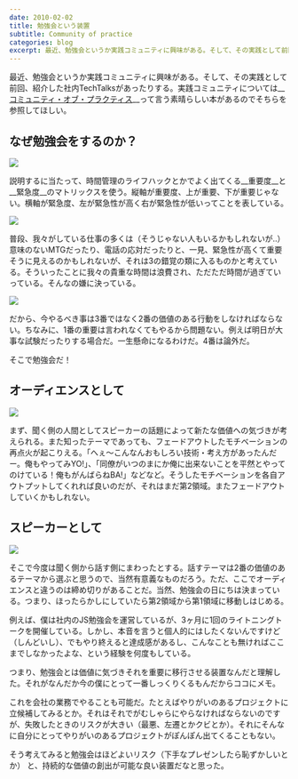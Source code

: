 ```yaml
---
date: 2010-02-02
title: 勉強会という装置
subtitle: Community of practice
categories: blog
excerpt: 最近、勉強会というか実践コミュニティに興味がある。そして、その実践として前回、紹介した社内TechTalksがあったりする。
---
```


最近、勉強会というか実践コミュニティに興味がある。そして、その実践として前回、紹介した社内TechTalksがあったりする。実践コミュニティについては__[コミュニティ・オブ・プラクティス](http://www.amazon.co.jp/gp/product/B00DIM6A38/ref=as_li_ss_tl?ie=UTF8&camp=247&creative=7399&creativeASIN=B00DIM6A38&linkCode=as2&tag=warikiru-22)__って言う素晴らしい本があるのでそちらを参照してほしい。

## なぜ勉強会をするのか？

![](http://lh6.ggpht.com/_1drnogi3vdg/S2bZDBqzfiI/AAAAAAAAAxs/bdfrml90qgI/m1.png)

説明するに当たって、時間管理のライフハックとかでよく出てくる__重要度__と__緊急度__のマトリックスを使う。縦軸が重要度、上が重要、下が重要じゃない。横軸が緊急度、左が緊急性が高く右が緊急性が低いってことを表している。

![](http://lh4.ggpht.com/_1drnogi3vdg/S2bZDHk9MTI/AAAAAAAAAxw/xd5dIs_dGeQ/m2.png)

普段、我々がしている仕事の多くは（そうじゃない人もいるかもしれないが..）意味のないMTGだったり、電話の応対だったりと、一見、緊急性が高くて重要そうに見えるのかもしれないが、それは3の錯覚の類に入るものかと考えている。そういったことに我々の貴重な時間は浪費され、ただただ時間が過ぎていっている。そんなの嫌に決っている。

![](http://lh4.ggpht.com/_1drnogi3vdg/S2bZDZpMl2I/AAAAAAAAAx0/wQSut9Ma1Co/m3.png)

だから、今やるべき事は3番ではなく2番の価値のある行動をしなければならない。ちなみに、1番の重要は言われなくてもやるから問題ない。例えば明日が大事な試験だったりする場合だ。一生懸命になるわけだ。4番は論外だ。

そこで勉強会だ！

## オーディエンスとして

![](http://lh4.ggpht.com/_1drnogi3vdg/S2bZDVwwdvI/AAAAAAAAAx4/fvkFBUQJKcg/m4.png)

まず、聞く側の人間としてスピーカーの話題によって新たな価値への気づきが考えられる。また知ったテーマであっても、フェードアウトしたモチベーションの再点火が起こりえる。「へぇ〜こんなんおもしろい技術・考え方があったんだー。俺もやってみYO!」、「同僚がいつのまにか俺に出来ないことを平然とやってのけている！俺もがんばらねBA!」などなど。そうしたモチベーションを各自アウトプットしてくれれば良いのだが、それはまだ第2領域。またフェードアウトしていくかもしれない。

## スピーカーとして

![](http://lh4.ggpht.com/_1drnogi3vdg/S2bZDyQSFfI/AAAAAAAAAx8/uEWzdgZB5NY/m5.png)

そこで今度は聞く側から話す側にまわったとする。話すテーマは2番の価値のあるテーマから選ぶと思うので、当然有意義なものだろう。ただ、ここでオーディエンスと違うのは締め切りがあることだ。当然、勉強会の日にちは決まっている。つまり、ほったらかしにしていたら第2領域から第1領域に移動しはじめる。

例えば、僕は社内のJS勉強会を運営しているが、3ヶ月に1回のライトニングトークを開催している。しかし、本音を言うと個人的にはしたくないんですけど（しんどいし）、でもやり終えると達成感があるし、こんなことも無ければここまでしなかったよな、という経験を何度もしている。

つまり、勉強会とは価値に気づきそれを重要に移行させる装置なんだと理解した。それがなんだか今の僕にとって一番しっくりくるもんだからココにメモ。

これを会社の業務でやることも可能だ。たとえばやりがいのあるプロジェクトに立候補してみるとか。それはそれでがむしゃらにやらなければならないのですが、失敗したときのリスクが大きい（最悪、左遷とかクビとか）。それにそんなに自分にとってやりがいのあるプロジェクトがぽんぽん出てくることもない。

そう考えてみると勉強会はほどよいリスク（下手なプレゼンしたら恥ずかしいとか） と、持続的な価値の創出が可能な良い装置だなと思った。

